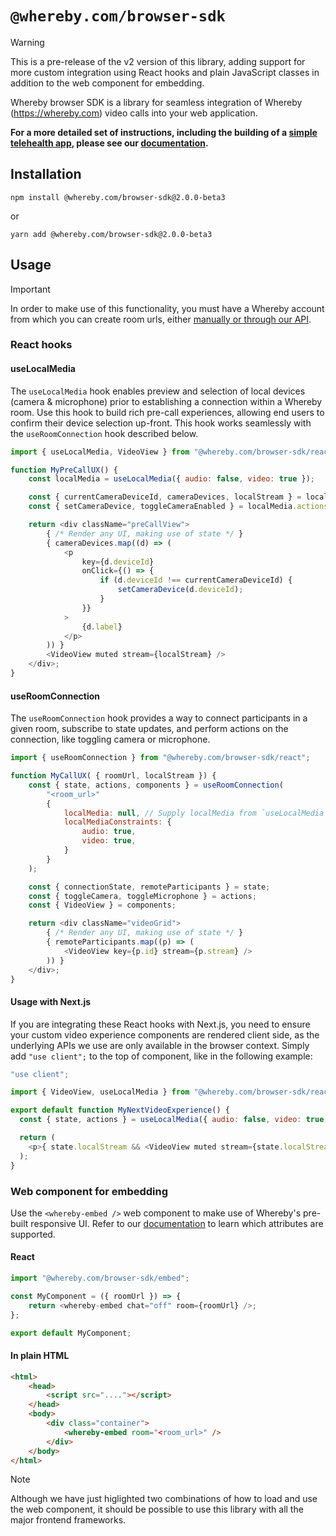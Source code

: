 # `@whereby.com/browser-sdk`

> [!WARNING]
> This is a pre-release of the v2 version of this library, adding support for
> more custom integration using React hooks and plain JavaScript classes in
> addition to the web component for embedding.

Whereby browser SDK is a library for seamless integration of Whereby
(https://whereby.com) video calls into your web application.

**For a more detailed set of instructions, including the building of a [simple telehealth app](https://docs.whereby.com/whereby-101/create-your-video-experience/in-a-web-page/using-whereby-react-hooks-build-a-telehealth-app), please see our [documentation](https://docs.whereby.com/reference/react-hooks-reference).**

## Installation

```shell
npm install @whereby.com/browser-sdk@2.0.0-beta3
```

or

```shell
yarn add @whereby.com/browser-sdk@2.0.0-beta3
```

## Usage
> [!IMPORTANT]
> In order to make use of this functionality, you must have a Whereby account
> from which you can create room urls, either [manually or through our
> API](https://docs.whereby.com/creating-and-deleting-rooms).

### React hooks

#### useLocalMedia

The `useLocalMedia` hook enables preview and selection of local devices (camera
& microphone) prior to establishing a connection within a Whereby room. Use
this hook to build rich pre-call experiences, allowing end users to confirm
their device selection up-front. This hook works seamlessly with the
`useRoomConnection` hook described below.

```js
import { useLocalMedia, VideoView } from "@whereby.com/browser-sdk/react";

function MyPreCallUX() {
    const localMedia = useLocalMedia({ audio: false, video: true });

    const { currentCameraDeviceId, cameraDevices, localStream } = localMedia.state;
    const { setCameraDevice, toggleCameraEnabled } = localMedia.actions;

    return <div className="preCallView">
        { /* Render any UI, making use of state */ }
        { cameraDevices.map((d) => (
            <p
                key={d.deviceId}
                onClick={() => {
                    if (d.deviceId !== currentCameraDeviceId) {
                        setCameraDevice(d.deviceId);
                    }
                }}
            >
                {d.label}
            </p>
        )) }
        <VideoView muted stream={localStream} />
    </div>;
}

```

#### useRoomConnection

The `useRoomConnection` hook provides a way to connect participants in a given
room, subscribe to state updates, and perform actions on the connection, like
toggling camera or microphone.

```js
import { useRoomConnection } from "@whereby.com/browser-sdk/react";

function MyCallUX( { roomUrl, localStream }) {
    const { state, actions, components } = useRoomConnection(
        "<room_url>"
        {
            localMedia: null, // Supply localMedia from `useLocalMedia` hook, or constraints
            localMediaConstraints: {
                audio: true,
                video: true,
            }
        }
    );

    const { connectionState, remoteParticipants } = state;
    const { toggleCamera, toggleMicrophone } = actions;
    const { VideoView } = components;

    return <div className="videoGrid">
        { /* Render any UI, making use of state */ }
        { remoteParticipants.map((p) => (
            <VideoView key={p.id} stream={p.stream} />
        )) }
    </div>;
}

```

#### Usage with Next.js

If you are integrating these React hooks with Next.js, you need to ensure your
custom video experience components are rendered client side, as the underlying
APIs we use are only available in the browser context. Simply add `"use
client";` to the top of component, like in the following example:

```js
"use client";

import { VideoView, useLocalMedia } from "@whereby.com/browser-sdk/react";

export default function MyNextVideoExperience() {
  const { state, actions } = useLocalMedia({ audio: false, video: true });

  return (
    <p>{ state.localStream && <VideoView muted stream={state.localStream} /> }</p>
  );
}

```

### Web component for embedding

Use the `<whereby-embed />` web component to make use of Whereby's pre-built
responsive UI. Refer to our
[documentation](https://docs.whereby.com/embedding-rooms/in-a-web-page/using-the-whereby-embed-element)
to learn which attributes are supported.

#### React

```js
import "@whereby.com/browser-sdk/embed";

const MyComponent = ({ roomUrl }) => {
    return <whereby-embed chat="off" room={roomUrl} />;
};

export default MyComponent;
```

#### In plain HTML

```html
<html>
    <head>
        <script src="...."></script>
    </head>
    <body>
        <div class="container">
            <whereby-embed room="<room_url>" />
        </div>
    </body>
</html>
```

> [!NOTE]
> Although we have just higlighted two combinations of how to load and use the
> web component, it should be possible to use this library with all the major
> frontend frameworks.
